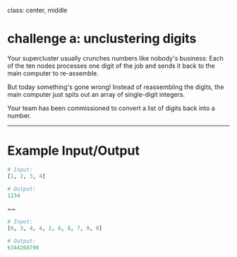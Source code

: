 
class: center, middle

# challenge a: unclustering digits

Your supercluster usually crunches numbers like nobody's business: Each of the ten nodes processes one digit of the job and sends it back to the main computer to re-assemble.

But today something's gone wrong! Instead of reassembling the digits, the main computer just spits out an array of single-digit integers.

Your team has been commissioned to convert a list of digits back into a number.

---

# Example Input/Output

```python
# Input:
[1, 2, 3, 4]
```

```python
# Output:
1234
```

~~

```python
# Input:
[6, 3, 4, 4, 2, 6, 8, 7, 9, 0]
```

```python
# Output:
6344268790
```
